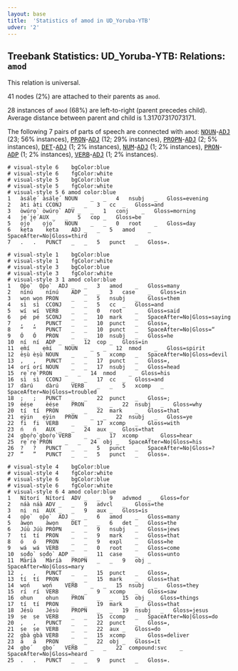 ```yaml
---
layout: base
title:  'Statistics of amod in UD_Yoruba-YTB'
udver: '2'
---
```


## Treebank Statistics: UD_Yoruba-YTB: Relations: `amod`

This relation is universal.

41 nodes (2%) are attached to their parents as `amod`.

28 instances of `amod` (68%) are left-to-right (parent precedes child).
Average distance between parent and child is 1.31707317073171.

The following 7 pairs of parts of speech are connected with `amod`: <tt><a href="yo_ytb-pos-NOUN.html">NOUN</a></tt>-<tt><a href="yo_ytb-pos-ADJ.html">ADJ</a></tt> (23; 56% instances), <tt><a href="yo_ytb-pos-PRON.html">PRON</a></tt>-<tt><a href="yo_ytb-pos-ADJ.html">ADJ</a></tt> (12; 29% instances), <tt><a href="yo_ytb-pos-PROPN.html">PROPN</a></tt>-<tt><a href="yo_ytb-pos-ADJ.html">ADJ</a></tt> (2; 5% instances), <tt><a href="yo_ytb-pos-DET.html">DET</a></tt>-<tt><a href="yo_ytb-pos-ADJ.html">ADJ</a></tt> (1; 2% instances), <tt><a href="yo_ytb-pos-NUM.html">NUM</a></tt>-<tt><a href="yo_ytb-pos-ADJ.html">ADJ</a></tt> (1; 2% instances), <tt><a href="yo_ytb-pos-PRON.html">PRON</a></tt>-<tt><a href="yo_ytb-pos-ADP.html">ADP</a></tt> (1; 2% instances), <tt><a href="yo_ytb-pos-VERB.html">VERB</a></tt>-<tt><a href="yo_ytb-pos-ADJ.html">ADJ</a></tt> (1; 2% instances).


~~~ conllu
# visual-style 6	bgColor:blue
# visual-style 6	fgColor:white
# visual-style 5	bgColor:blue
# visual-style 5	fgColor:white
# visual-style 5 6 amod	color:blue
1	àsálẹ́	àsálẹ́	NOUN	_	_	4	nsubj	_	Gloss=evening
2	àti	àti	CCONJ	_	_	3	cc	_	Gloss=and
3	òwúrọ̀	òwúrọ̀	ADV	_	_	1	conj	_	Gloss=morning
4	jẹ́	jẹ́	AUX	_	_	5	cop	_	Gloss=be
5	ọjọ́	ọjọ́	NOUN	_	_	0	root	_	Gloss=day
6	kẹta	kẹta	ADJ	_	_	5	amod	_	SpaceAfter=No|Gloss=third
7	.	.	PUNCT	_	_	5	punct	_	Gloss=.

~~~


~~~ conllu
# visual-style 1	bgColor:blue
# visual-style 1	fgColor:white
# visual-style 3	bgColor:blue
# visual-style 3	fgColor:white
# visual-style 3 1 amod	color:blue
1	Ọ̀pọ̀	Ọ̀pọ̀	ADJ	_	_	3	amod	_	Gloss=many
2	nínú	nínú	ADP	_	_	3	case	_	Gloss=in
3	wọn	wọn	PRON	_	_	5	nsubj	_	Gloss=them
4	sì	sì	CCONJ	_	_	5	cc	_	Gloss=and
5	wí	wí	VERB	_	_	0	root	_	Gloss=said
6	pé	pé	SCONJ	_	_	10	mark	_	SpaceAfter=No|Gloss=saying
7	,	,	PUNCT	_	_	10	punct	_	Gloss=,
8	“	“	PUNCT	_	_	10	punct	_	SpaceAfter=No|Gloss=“
9	Ó	Ó	PRON	_	_	10	nsubj	_	Gloss=he
10	ní	ní	ADP	_	_	12	cop	_	Gloss=in
11	ẹ̀mí	ẹ̀mí	NOUN	_	_	12	nmod	_	Gloss=spirit
12	èṣù	èṣù	NOUN	_	_	5	xcomp	_	SpaceAfter=No|Gloss=devil
13	,	,	PUNCT	_	_	17	punct	_	Gloss=,
14	orí	orí	NOUN	_	_	17	nsubj	_	Gloss=head
15	rẹ̀	rẹ̀	PRON	_	_	14	nmod	_	Gloss=his
16	sì	sì	CCONJ	_	_	17	cc	_	Gloss=and
17	dàrú	dàrú	VERB	_	_	5	xcomp	_	SpaceAfter=No|Gloss=troubled
18	;	;	PUNCT	_	_	22	punct	_	Gloss=;
19	èéṣe	èéṣe	PRON	_	_	22	nsubj	_	Gloss=why
20	tí	tí	PRON	_	_	22	mark	_	Gloss=that
21	ẹ̀yin	ẹ̀yin	PRON	_	_	22	nsubj	_	Gloss=ye
22	fi	fi	VERB	_	_	17	xcomp	_	Gloss=with
23	ń	ń	AUX	_	_	24	aux	_	Gloss=that
24	gbọ́rọ̀	gbọ́rọ̀	VERB	_	_	17	xcomp	_	Gloss=hear
25	rẹ̀	rẹ̀	PRON	_	_	24	obj	_	SpaceAfter=No|Gloss=his
26	?	?	PUNCT	_	_	5	punct	_	SpaceAfter=No|Gloss=?
27	”	”	PUNCT	_	_	5	punct	_	Gloss=.

~~~


~~~ conllu
# visual-style 4	bgColor:blue
# visual-style 4	fgColor:white
# visual-style 6	bgColor:blue
# visual-style 6	fgColor:white
# visual-style 6 4 amod	color:blue
1	Nítorí	Nítorí	ADV	_	_	9	advmod	_	Gloss=for
2	náà	náà	ADV	_	_	9	advcl	_	Gloss=the
3	ni	ni	AUX	_	_	9	aux	_	Gloss=is
4	ọ̀pọ̀	ọ̀pọ̀	ADJ	_	_	6	amod	_	Gloss=many
5	àwọn	àwọn	DET	_	_	6	det	_	Gloss=the
6	Júù	Júù	PROPN	_	_	9	nsubj	_	Gloss=jews
7	tí	tí	PRON	_	_	9	mark	_	Gloss=that
8	ó	ó	PRON	_	_	9	expl	_	Gloss=he
9	wá	wá	VERB	_	_	0	root	_	Gloss=come
10	sọ́dọ̀	sọ́dọ̀	ADP	_	_	11	case	_	Gloss=unto
11	Màríà	Màríà	PROPN	_	_	9	obj	_	SpaceAfter=No|Gloss=mary
12	,	,	PUNCT	_	_	15	punct	_	Gloss=,
13	tí	tí	PRON	_	_	15	mark	_	Gloss=that
14	wọ́n	wọ́n	VERB	_	_	15	nsubj	_	Gloss=they
15	rí	rí	VERB	_	_	9	xcomp	_	Gloss=saw
16	ohun	ohun	PRON	_	_	15	obj	_	Gloss=things
17	tí	tí	PRON	_	_	19	mark	_	Gloss=that
18	Jésù	Jésù	PROPN	_	_	19	nsubj	_	Gloss=jesus
19	ṣe	ṣe	VERB	_	_	15	ccomp	_	SpaceAfter=No|Gloss=do
20	,	,	PUNCT	_	_	22	punct	_	Gloss=,
21	ṣe	ṣe	VERB	_	_	22	aux	_	Gloss=do
22	gbà	gbà	VERB	_	_	15	xcomp	_	Gloss=deliver
23	á	á	PRON	_	_	22	obj	_	Gloss=it
24	gbọ́	gbọ́	VERB	_	_	22	compound:svc	_	SpaceAfter=No|Gloss=heard
25	.	.	PUNCT	_	_	9	punct	_	Gloss=.

~~~


